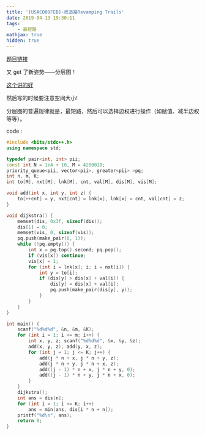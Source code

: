 ```yaml
---
title: '[USACO09FEB]-改造路Revamping Trails'
date: 2019-04-13 19:30:11
tags:
    - 最短路
mathjax: true
hidden: true
---
```


[题目链接](https://www.luogu.org/problemnew/show/P2939)

又 get 了新姿势——分层图！

[这个讲的好](https://blog.csdn.net/qq_40736036/article/details/85041838)

然后写的时候要注意空间大小!

分层图的普遍规律就是，最短路，然后可以选择边权进行操作（如赋值、减半边权等等）。

code :
``` c++
#include <bits/stdc++.h>
using namespace std;

typedef pair<int, int> pii;
const int N = 1e4 + 10, M = 4200010;
priority_queue<pii, vector<pii>, greater<pii> >pq;
int n, m, K;
int to[M], nxt[M], lnk[M], cnt, val[M], dis[M], vis[M];

void add(int x, int y, int z) {
	to[++cnt] = y, nxt[cnt] = lnk[x], lnk[x] = cnt, val[cnt] = z;
}

void dijkstra() {
	memset(dis, 0x3f, sizeof(dis));
	dis[1] = 0;
    memset(vis, 0, sizeof(vis));
	pq.push(make_pair(0, 1));
	while (!pq.empty()) {
		int x = pq.top().second; pq.pop();
		if (vis[x]) continue;
		vis[x] = 1;
		for (int i = lnk[x]; i; i = nxt[i]) {
			int y = to[i];
			if (dis[y] > dis[x] + val[i]) {
				dis[y] = dis[x] + val[i];
				pq.push(make_pair(dis[y], y));
			}
		}
	}
}

int main() {
	scanf("%d%d%d", &n, &m, &K);
	for (int i = 1; i <= m; i++) {
		int x, y, z; scanf("%d%d%d", &x, &y, &z);
		add(x, y, z), add(y, x, z);
		for (int j = 1; j <= K; j++) {
			add(j * n + x, j * n + y, z);
			add(j * n + y, j * n + x, z);
			add((j - 1) * n + x, j * n + y, 0);
			add((j - 1) * n + y, j * n + x, 0);
		}
	}
	dijkstra();
	int ans = dis[n];
	for (int i = 1; i <= K; i++)
		ans = min(ans, dis[i * n + n]);
	printf("%d\n", ans);
	return 0;
}
```